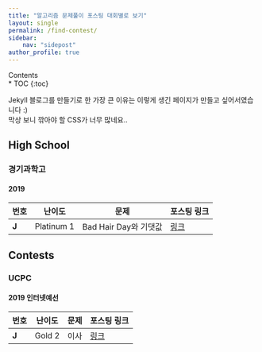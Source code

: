 ```yaml
---
title: "알고리즘 문제풀이 포스팅 대회별로 보기"
layout: single
permalink: /find-contest/
sidebar:
    nav: "sidepost"
author_profile: true
---
```

<div id="toc">
Contents
</div>
* TOC
{:toc}

Jekyll 블로그를 만들기로 한 가장 큰 이유는 이렇게 생긴 페이지가 만들고 싶어서였습니다 :)  
막상 보니 깎아야 할 CSS가 너무 많네요..

## High School
### 경기과학고
#### 2019

| 번호    | 난이도        | 문제                | 포스팅 링크                      |
|-------|------------|-------------------|-----------------------------|
| **J** | Platinum 1 | Bad Hair Day와 기댓값 | [링크](/algorithms/BOJ18194/) |


## Contests
### UCPC
#### 2019 인터넷예선 

| 번호    | 난이도    | 문제 | 포스팅 링크                      |
|-------|--------|----|-----------------------------|
| **J** | Gold 2 | 이사 | [링크](/algorithms/BOJ17371/) |